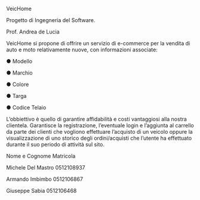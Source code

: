 VeicHome

Progetto di Ingegneria del Software.

Prof. Andrea de Lucia

VeicHome si propone di offrire un servizio di e-commerce
per la vendita di auto e moto relativamente nuove, con
informazioni associate:

● Modello

● Marchio

● Colore

● Targa

● Codice Telaio

L’obbiettivo è quello di garantire affidabilità e costi
vantaggiosi alla nostra clientela. Garantisce la
registrazione, l’eventuale login e l’aggiunta al carrello
da parte dei clienti che vogliono effettuare l’acquisto di
un veicolo oppure la visualizzazione di uno storico degli
ordini/acquisti che l’utente ha effettuato durante il suo
periodo di attività sul sito.

Nome e Cognome Matricola

Michele Del Mastro 0512108937

Armando Imbimbo 0512106867

Giuseppe Sabia 0512106468
